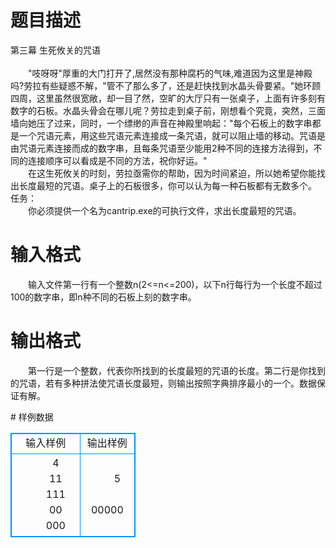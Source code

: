 # 

 
 # 题目描述 
<p>
第三幕 生死攸关的咒语<br> <br>　　"吱呀呀"厚重的大门打开了,居然没有那种腐朽的气味,难道因为这里是神殿吗?劳拉有些疑惑不解，"管不了那么多了，还是赶快找到水晶头骨要紧。"她环顾四周，这里虽然很宽敞，却一目了然，空旷的大厅只有一张桌子，上面有许多刻有数字的石板。水晶头骨会在哪儿呢？劳拉走到桌子前，刚想看个究竟，突然，三面墙向她压了过来，同时，一个缥缈的声音在神殿里响起："每个石板上的数字串都是一个咒语元素，用这些咒语元素连接成一条咒语，就可以阻止墙的移动。咒语是由咒语元素连接而成的数字串，且每条咒语至少能用2种不同的连接方法得到，不同的连接顺序可以看成是不同的方法，祝你好运。"<br>　　在这生死攸关的时刻，劳拉亟需你的帮助，因为时间紧迫，所以她希望你能找出长度最短的咒语。桌子上的石板很多，你可以认为每一种石板都有无数多个。<br>任务：<br>　　你必须提供一个名为cantrip.exe的可执行文件，求出长度最短的咒语。 <br></p> 

 
 # 输入格式 
<p>
　　输入文件第一行有一个整数n(2<=n<=200)，以下n行每行为一个长度不超过100的数字串，即n种不同的石板上刻的数字串。</p> 

 
 # 输出格式 
<p>
　　第一行是一个整数，代表你所找到的长度最短的咒语的长度。第二行是你找到的咒语，若有多种拼法使咒语长度最短，则输出按照字典排序最小的一个。数据保证有解。</p> 
# 样例数据
<style>
        table,table tr th, table tr td { border:1px solid #0094ff; }
        table { width: 200px; min-height: 25px; line-height: 25px; text-align: center; border-collapse: collapse;}   
    </style>
<table>
	<tr>
		<td>输入样例</td>
		<td>输出样例</td>
	</tr>
<tr><td>　　4
　　11
　　111
　　00
　　000
</td><td>　　5
　　00000</td></tr></table>
